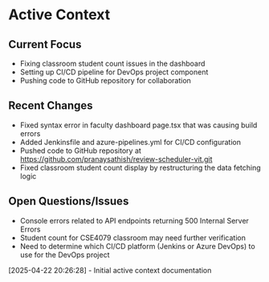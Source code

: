 # Active Context

## Current Focus
- Fixing classroom student count issues in the dashboard
- Setting up CI/CD pipeline for DevOps project component
- Pushing code to GitHub repository for collaboration

## Recent Changes
- Fixed syntax error in faculty dashboard page.tsx that was causing build errors
- Added Jenkinsfile and azure-pipelines.yml for CI/CD configuration
- Pushed code to GitHub repository at https://github.com/pranaysathish/review-scheduler-vit.git
- Fixed classroom student count display by restructuring the data fetching logic

## Open Questions/Issues
- Console errors related to API endpoints returning 500 Internal Server Errors
- Student count for CSE4079 classroom may need further verification
- Need to determine which CI/CD platform (Jenkins or Azure DevOps) to use for the DevOps project

[2025-04-22 20:26:28] - Initial active context documentation
